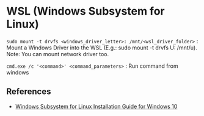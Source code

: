 # WSL (Windows Subsystem for Linux) #

`sudo mount -t drvfs <windows_driver_letter>: /mnt/<wsl_driver_folder>` : Mount a Windows Driver into the WSL (E.g.: sudo mount -t drvfs U: /mnt/u). Note: You can mount network driver too.

`cmd.exe /c '<command>' <command_parameters>` : Run command from windows

## References

- [Windows Subsystem for Linux Installation Guide for Windows 10](https://docs.microsoft.com/en-us/windows/wsl/install-win10)
